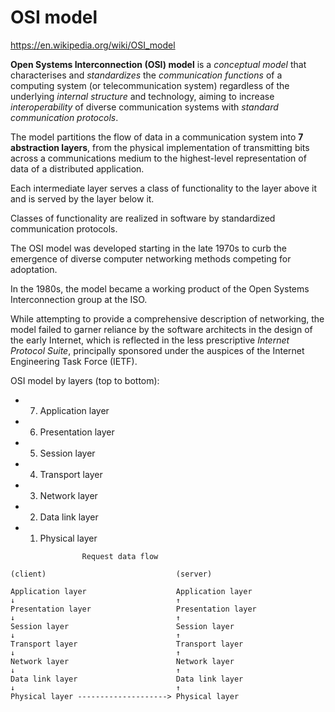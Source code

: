 # OSI model

https://en.wikipedia.org/wiki/OSI_model

**Open Systems Interconnection (OSI) model** 
is a *conceptual model* 
that characterises and *standardizes* 
the *communication functions* 
of a computing system 
(or telecommunication system) 
regardless of the underlying 
*internal structure* and technology, 
aiming to increase *interoperability* 
of diverse communication systems 
with *standard communication protocols*.


The model partitions the flow of data 
in a communication system 
into **7 abstraction layers**, 
from the physical implementation 
  of transmitting bits across a communications medium 
to the highest-level representation 
  of data of a distributed application.

Each intermediate layer 
serves a class of functionality to
  the layer above it 
and is served by 
  the layer below it. 

Classes of functionality are realized in software 
by standardized communication protocols.


The OSI model was developed starting in the late 1970s 
to curb the emergence of diverse computer networking methods 
competing for adoptation. 

In the 1980s, the model became a working product of 
the Open Systems Interconnection group at the ISO. 

While attempting to provide 
  a comprehensive description of networking, 
the model failed to garner reliance 
  by the software architects 
  in the design of the early Internet, 
which is reflected in the less prescriptive 
*Internet Protocol Suite*, 
  principally sponsored under the auspices of 
  the Internet Engineering Task Force (IETF).


OSI model by layers (top to bottom):
- 7. Application layer
- 6. Presentation layer
- 5. Session layer
- 4. Transport layer
- 3. Network layer
- 2. Data link layer
- 1. Physical layer


```
                Request data flow

(client)                             (server)

Application layer                    Application layer
↓                                    ↑
Presentation layer                   Presentation layer
↓                                    ↑
Session layer                        Session layer
↓                                    ↑
Transport layer                      Transport layer
↓                                    ↑
Network layer                        Network layer
↓                                    ↑
Data link layer                      Data link layer
↓                                    ↑
Physical layer --------------------> Physical layer
```
